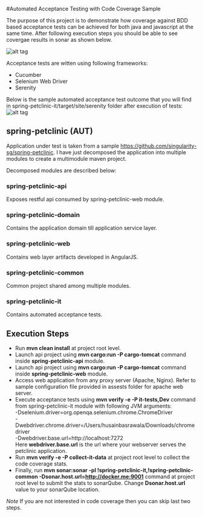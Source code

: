 #Automated Acceptance Testing with Code Coverage Sample

The purpose of this project is to demonstrate how coverage against BDD based acceptance tests can be achieved for both java and javascript at the same time. After following execution steps you should be able to see covergae results in sonar as shown below.

![alt tag](https://github.com/noorulhaq/spring-petclinic/blob/master/assets/sonar.png)

Acceptance tests are witten using following frameworks:
* Cucumber
* Selenium Web Driver
* Serenity 

Below is the sample automated acceptance test outcome that you will find in spring-petclinic-it/target/site/serenity folder after execution of tests:
![alt tag](https://github.com/noorulhaq/spring-petclinic/blob/master/assets/report.png) 

## spring-petclinic (AUT)
Application under test is taken from a sample https://github.com/singularity-sg/spring-petclinic. I have just decomposed the application into multiple modules to create a multimodule maven project.

Decomposed modules are described below:

### spring-petclinic-api	
Exposes restful api consumed by spring-petclinic-web module.
### spring-petclinic-domain
Contains the application domain till application service layer.
### spring-petclinic-web
Contains web layer artifacts developed in AngularJS.
### spring-petclinic-common
Common project shared among multiple modules.
### spring-petclinic-it
Contains automated acceptance tests.

## Execution Steps
* Run __mvn clean install__ at project root level.
* Launch api project using __mvn cargo:run -P cargo-tomcat__ command inside __spring-petclinic-api__ module.
* Launch api project using __mvn cargo:run -P cargo-tomcat__ command inside __spring-petclinic-web__ module.
* Access web application from any proxy server (Apache, Nginx). Refer to sample configuration file provided in assests folder for apache web server.
* Execute acceptance tests using __mvn verify -e -P it-tests,Dev__ command from spring-petclinic-it module with following JVM arguments:
<br/>-Dselenium.driver=org.openqa.selenium.chrome.ChromeDriver
<br/>-Dwebdriver.chrome.driver=/Users/husainbasrawala/Downloads/chromedriver
<br/>-Dwebdriver.base.url=http://localhost:7272
<br/> Here __webdriver.base.url__ is the url where your webserver serves the petclinic application.
* Run __mvn verify -e -P collect-it-data__ at project root level to collect the code coverage stats.
* Finally, run __mvn sonar:sonar -pl !spring-petclinic-it,!spring-petclinic-common  -Dsonar.host.url=http://docker.me:9001__ command at project root level to submit the stats to sonarQube. Change __Dsonar.host.url__ value to your sonarQube location.

*Note*
If you are not interested in code coverage then you can skip last two steps.

